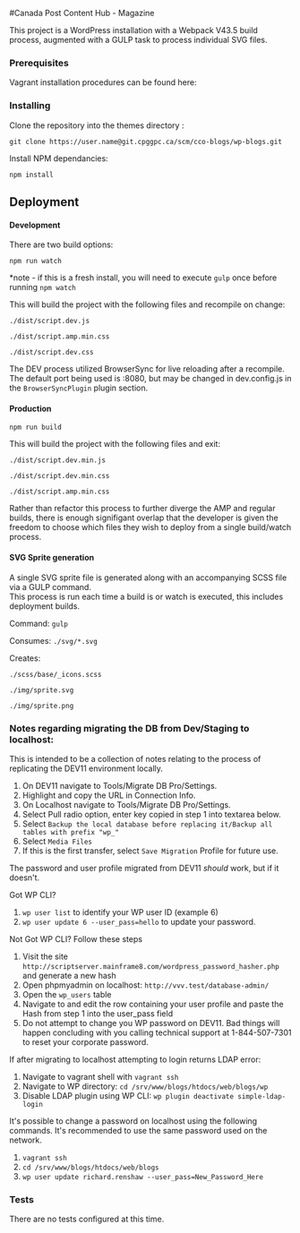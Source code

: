 
#Canada Post Content Hub - Magazine

This project is a WordPress installation with a Webpack V43.5 build process, augmented with a GULP task to 
process individual SVG files.

### Prerequisites

Vagrant installation procedures can be found here:

### Installing

Clone the repository into the themes directory :

`git clone https://user.name@git.cpggpc.ca/scm/cco-blogs/wp-blogs.git`

Install NPM dependancies:

`npm install`

## Deployment

#### Development
There are two build options:

`npm run watch`

*note - if this is a fresh install, you will need to execute `gulp` once before running `npm watch`

This will build the project with the following files and recompile on change:

`./dist/script.dev.js`

`./dist/script.amp.min.css`

`./dist/script.dev.css`

The DEV process utilized BrowserSync for live reloading after a recompile.
The default port being used is :8080, but may be changed in dev.config.js
 in the `BrowserSyncPlugin` plugin section.

#### Production
`npm run build`

This will build the project with the following files and exit:


`./dist/script.dev.min.js`

`./dist/script.dev.min.css`

`./dist/script.amp.min.css`


Rather than refactor this process to further diverge the AMP and regular
builds, there is enough signifigant overlap that the developer is given the freedom to 
choose which files they wish to deploy from a single build/watch process.


 #### SVG Sprite generation
 A single SVG sprite file is generated along with an accompanying SCSS file via a GULP command.  
 This process is run each time a build is or watch is executed, this includes deployment builds.
 
 Command: `gulp`
 
 Consumes: `./svg/*.svg`
 
 Creates:
  
  `./scss/base/_icons.scss`
  
  `./img/sprite.svg`

  `./img/sprite.png`
 
 ### Notes regarding migrating the DB from Dev/Staging to localhost:
 This is intended to be a collection of notes relating to the process of
 replicating the DEV11 environment locally.
 
 1. On DEV11 navigate to Tools/Migrate DB Pro/Settings.
 2. Highlight and copy the URL in Connection Info.
 3. On Localhost navigate to Tools/Migrate DB Pro/Settings.
 4. Select Pull radio option, enter key copied in step 1 into textarea below.
 5. Select `Backup the local database before replacing it/Backup all tables with prefix "wp_"`
 6. Select `Media Files`
 7. If this is the first transfer, select `Save Migration` Profile for future use.
 
 
 The password and user profile migrated from DEV11 *should* work, but if it doesn't.

 Got WP CLI?

 1. `wp user list` to identify your WP user ID (example 6)
 1. `wp user update 6 --user_pass=hello` to update your password.

 Not Got WP CLI? Follow these steps
 1. Visit the site `http://scriptserver.mainframe8.com/wordpress_password_hasher.php`
 and generate a new hash
 1. Open phpmyadmin on localhost: `http://vvv.test/database-admin/`
 2. Open the `wp_users` table
 3. Navigate to and edit the row containing your user profile and paste the Hash from step 1 into the user_pass field
 4. Do not attempt to change you WP password on DEV11.  Bad things will happen concluding with you calling 
 technical support at 1-844-507-7301 to reset your corporate password.
 
 If after migrating to localhost attempting to login returns LDAP error:
 1. Navigate to vagrant shell with `vagrant ssh`
 2. Navigate to WP directory: `cd /srv/www/blogs/htdocs/web/blogs/wp`
 3. Disable LDAP plugin using WP CLI: `wp plugin deactivate simple-ldap-login`
 
 It's possible to change a password on localhost using the following commands.  It's recommended to use the same
 password used on the network.
 1. `vagrant ssh`
 2. `cd /srv/www/blogs/htdocs/web/blogs`
 3. `wp user update richard.renshaw --user_pass=New_Password_Here`
 
 ### Tests
 
 There are no tests configured at this time.